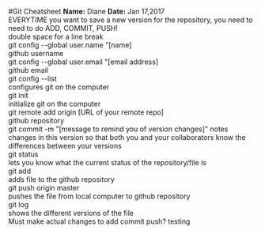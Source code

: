 #Git Cheatsheet
**Name:** Diane
**Date:** Jan 17,2017  
EVERYTIME you want to save a new version for the repository, you need to need to do ADD, COMMIT, PUSH!  
double space for a line break  
git config --global user.name "[name]  
github username  
git config --global user.email "[email address]  
github email  
git config --list  
configures git on the computer  
git init  
initialize git on the computer  
git remote add origin [URL of your remote repo]  
github repository  
git commit -m  "[message to remind you of version changes]"
notes changes in this version so that both you and your collaborators know the differences between your versions  
git status  
lets you know what the current status of the repository/file is  
git add  
adds file to the github repository  
git push origin master  
pushes the file from local computer to github repository  
git log  
shows the different versions of the file  
Must make actual changes to add commit push? testing  
